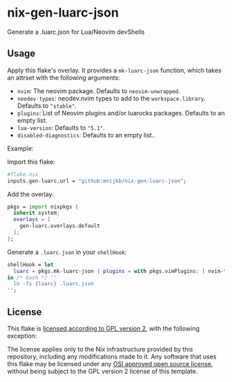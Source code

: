 # nix-gen-luarc-json

Generate a .luarc.json for Lua/Neovim devShells

## Usage

Apply this flake's overlay.
It provides a `mk-luarc-json` function,
which takes an attrset with the following arguments:

- `nvim`: The neovim package. Defaults to `neovim-unwrapped`.
- `neodev-types`: neodev.nvim types to add to the `workspace.library`.
  Defaults to `"stable"`.
- `plugins`: List of Neovim plugins and/or luarocks packages.
  Defaults to an empty list.
- `lua-version`: Defaults to `"5.1"`.
- `disabled-diagnostics`: Defaults to an empty list..

Example:

Import this flake:

```nix
#flake.nix
inputs.gen-luarc.url = "github:mrcjkb/nix-gen-luarc-json";
```

Add the overlay:

```nix
pkgs = import nixpkgs {
  inherit system;
  overlays = [
    gen-luarc.overlays.default
  ];
};
```

Generate a `.luarc.json` in your `shellHook`:

```nix
shellHook = let
  luarc = pkgs.mk-luarc-json { plugins = with pkgs.vimPlugins; [ nvim-treesitter ]; };
in /* bash */ ''
  ln -fs {luarc} .luarc.json
'';
```

## License

This flake is [licensed according to GPL version 2](./LICENSE),
with the following exception:

The license applies only to the Nix infrastructure provided by this
repository, including any modifications made to it.
Any software that uses this flake may be licensed under any
[OSI approved open source license](https://opensource.org/licenses/),
without being subject to the GPL version 2 license of this template.
